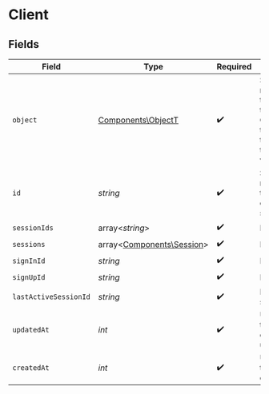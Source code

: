 # Client


## Fields

| Field                                                                                  | Type                                                                                   | Required                                                                               | Description                                                                            |
| -------------------------------------------------------------------------------------- | -------------------------------------------------------------------------------------- | -------------------------------------------------------------------------------------- | -------------------------------------------------------------------------------------- |
| `object`                                                                               | [Components\ObjectT](../../Models/Components/ObjectT.md)                               | :heavy_check_mark:                                                                     | String representing the object's type. Objects of the same type share the same value.<br/> |
| `id`                                                                                   | *string*                                                                               | :heavy_check_mark:                                                                     | String representing the identifier of the session.<br/>                                |
| `sessionIds`                                                                           | array<*string*>                                                                        | :heavy_check_mark:                                                                     | N/A                                                                                    |
| `sessions`                                                                             | array<[Components\Session](../../Models/Components/Session.md)>                        | :heavy_check_mark:                                                                     | N/A                                                                                    |
| `signInId`                                                                             | *string*                                                                               | :heavy_check_mark:                                                                     | N/A                                                                                    |
| `signUpId`                                                                             | *string*                                                                               | :heavy_check_mark:                                                                     | N/A                                                                                    |
| `lastActiveSessionId`                                                                  | *string*                                                                               | :heavy_check_mark:                                                                     | Last active session_id.<br/>                                                           |
| `updatedAt`                                                                            | *int*                                                                                  | :heavy_check_mark:                                                                     | Unix timestamp of last update.<br/>                                                    |
| `createdAt`                                                                            | *int*                                                                                  | :heavy_check_mark:                                                                     | Unix timestamp of creation.<br/>                                                       |
